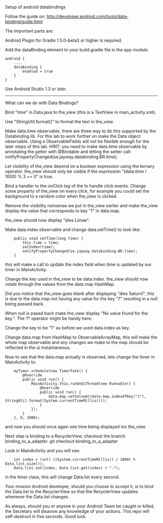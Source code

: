 Setup of android databindings

Follow the guide on:
http://developer.android.com/tools/data-binding/guide.html

The important parts are:

Android Plugin for Gradle 1.5.0-beta3 or higher is required.

Add the dataBinding element to your build.gradle file in the app module.
```
android {
    ....
    dataBinding {
        enabled = true
    }
}
```
Use Android Studio 1.3 or later.

----------------------------------

What can we do with Data Bindings?

Bind "time" in Data.java to the_view (this is a TextView in main_activity.xml).

Use "StringUtil.format()" to format the text in the_view.

Make data.time observable, there are three way to do this supported by the Databinding lib. For this
lab to work further on make the Data object observable. Using a ObservableFields will not be flexible
enough for the later steps of this lab.
HINT: you need to make data.time observable by annotating the getter with @Bindable
and letting the setter call: notifyPropertyChanged(se.jayway.databinding.BR.time);

Let visibility of the_view depend on a boolean expression using the ternary operator.
the_view should only be visible if the expression "(data.time / 1000) % 3 == 0" is true.

Bind a handler to the onClick tag of the to handle click events. Change some property of the_view
on every click, for example you could set the background to a random color when the_view is clicked.

Remove the visibility nonsense we put in the_view earlier and make the_view display the value that
corresponds to key "1" in data.map.

the_view should now display "dies Lūnae".

Make data.index observable and change data.setTime() to look like:
```
    public void setTime(long time) {
        this.time = time;
        setIndex(time);
        notifyPropertyChanged(se.jayway.databinding.BR.time);
    }
```
this will make a call to update the index field when time is updated by our timer in MainActivity.

Change the key used in the_view to be data.index. the_view should now rotate through the values
from the data.map HashMap.

Did you notice that the_view goes blank after displaying "dies Saturnī", this is due to the data.map
not having any value for the key "7" resulting in a null being passed back.

When null is pased back make the_view display "No value found for the key.".
The ?? operator might be handy here.

Change the key to be "1" as before we used data.index as key.

Change data.map from HashMap to ObservableArrayMap, this will make the whole map observable and any
changes we make to the map should be reflected in the ui instantaneous.

Now to see that the data.map actually is observed, lets change the timer in MainActivity to:
```
    myTimer.schedule(new TimerTask() {
        @Override
        public void run() {
            MainActivity.this.runOnUiThread(new Runnable() {
                @Override
                public void run() {
                    data.map.setValueAt(data.map.indexOfKey("1"), StringUtil.format(System.currentTimeMillis()));
                }
            });
        }
    }, 0, 1000);
```
and now you should once again see time being displayed ino the_view.

Next step is binding to a RecyclerView, checkout the branch binding_to_a_adapter.
git checkout binding_to_a_adapter

Look in MainActivity and you will see:
```
    int index = (int) ((System.currentTimeMillis() / 1000) % Data.list.size());
    Data.list.set(index, Data.list.get(index) + ".");
```
in the timer class, this will change Data.list every second. 

Your mission Android developer, should you choose to accept it, is to bind the Data.list to the RecyclerView so that the RecyclerView updates whenever the Data.list changes.

As always, should you or anyone in your Android Team be caught or killed, the Secretary will disavow any knowledge of your actions. This repo will self-destruct in five seconds. Good luck.

